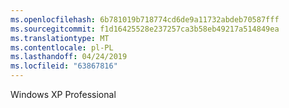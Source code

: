```yaml
---
ms.openlocfilehash: 6b781019b718774cd6de9a11732abdeb70587fff
ms.sourcegitcommit: f1d16425528e237257ca3b58eb49217a514849ea
ms.translationtype: MT
ms.contentlocale: pl-PL
ms.lasthandoff: 04/24/2019
ms.locfileid: "63867816"
---
```

Windows XP Professional